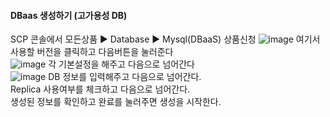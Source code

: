 #### DBaas 생성하기 (고가용성 DB)

SCP 콘솔에서 모든상품 ▶ Database ▶ Mysql(DBaaS) 상품신청
![image](https://github.com/scp-cloudacademy/ce-advanced/assets/147478897/b233d3ad-39f1-4073-9ccb-615fc017dbdb)
여기서 사용할 버전을 클릭하고 다음버튼을 눌러준다</br>
![image](https://github.com/scp-cloudacademy/ce-advanced/assets/147478897/2069a248-6eb6-433a-9642-112c26161186)
각 기본설정을 해주고 다음으로 넘어간다 </br>
![image](https://github.com/scp-cloudacademy/ce-advanced/assets/147478897/5d933de5-543f-4e8c-9db5-387d153f727b)
DB 정보를 입력해주고 다음으로 넘어간다. </br>
Replica 사용여부를 체크하고 다음으로 넘어간다. </br>
생성된 정보를 확인하고 완료를 눌러주면 생성을 시작한다. </br>

